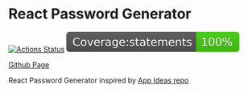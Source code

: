 # React Password Generator

[![Actions Status](https://github.com/jparmenter/react-password-generator/workflows/Build%20and%20Deploy/badge.svg)](https://github.com/jparmenter/react-password-generator/actions)
![coverage statements](https://raw.githubusercontent.com/jparmenter/react-password-generator/gh-pages/badges/badge-statements.svg) 

[Github Page](https://jparmenter.github.io/react-password-generator/)

React Password Generator inspired by [App Ideas repo](https://github.com/jparmenter/app-ideas/blob/master/Projects/2-Intermediate/Password-Generator.md)

